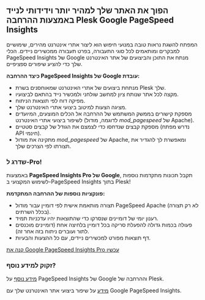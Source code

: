 ## הפוך את האתר שלך למהיר יותר וידידותי לנייד באמצעות ההרחבה Plesk Google PageSpeed Insights 

המפתח להשגת נראות טובה במנועי חיפוש הוא ליצור אתרי אינטרנט מהירים, שימושיים למבקרים ומותאמים לכל סוגי התעבורה, בפרט תעבורה ממכשירים ניידים. הכלי PageSpeed Insights של Google מנתח את התוכן והביצועים של אתר האינטרנט שלך כדי להציע שיפורים ספציפיים. 

**כיצד ההרחבה PageSpeed Insights של Google עובדת:** 

- מנתחת ביצועים של אתרי האינטרנט שמאוחסנים בשרת Plesk שלך. 
- מקצה לכל אתר שנותח ציון למחשב שולחני ולמכשיר נייד בהתאם לביצועיו. 
- מפיקה דוח לפי תוצאות הניתוח. 
- מציגה הצעות למיטוב ביצועי אתרי האינטרנט שלך. 
- מספקת קישורים בממשק המשתמש של ההרחבה אל הכלים המוצעים, המיועדים לשיפור ביצועי אתרי האינטרנט (לדוגמה, מודול *mod_pagespeed* של Apache). 
- מספקת קבצים שנדחסו כדי לצמצם את הגודל של קבצים סטטיים (נדרש מפתח API חינמי). 
- מתקינה את מודול *mod_pagespeed* של Apache, ומאפשרת לך להגדיר את תצורתו לפי הצרכים שלך. 

### שדרג ל-Pro! 

באמצעות **PageSpeed Insights Pro של Google**, תקבל תכונות מתקדמות נוספות לשימוש המקצועי ב-PageSpeed Insights בתוך Plesk! 

**פונקציות נוספות של ההרחבה המתקדמת:** 

- תצורה מותאמת אישית לפי דומיין עבור מודול PageSpeed Apache (לא רק תצורה בכלל השרתים). 
- רענון יומי של דומיינים שנסרקו כדי שהתוצאות יהיו עדכניות תמיד. 
- פעולה בכמות גדולה להפעלת סריקה בכל דומיין בלחיצה אחת (דומיינים מוכנסים לתור ועוברים ניתוח בזה אחר זה). 
- דף תוצאות מפורט למכשירים ניידים, עם כל ההצעות והבעיות. 

[קנה את Google PageSpeed Insights Pro עכשיו](https://go.plesk.com/buy-plesk-ext/pagespeed-insights)

### זקוק למידע נוסף? 

[מידע נוסף](https://www.plesk.com/blog/introducing-google-pagespeed-insights-plesk-extension/) על PageSpeed Insights של Google וההרחבה של Plesk. 

[מידע](https://www.plesk.com/product-technology/google-pagespeed-insights-optimize-your-site) על שיפור ביצועי אתר האינטרנט שלך עם Google PageSpeed Insights.